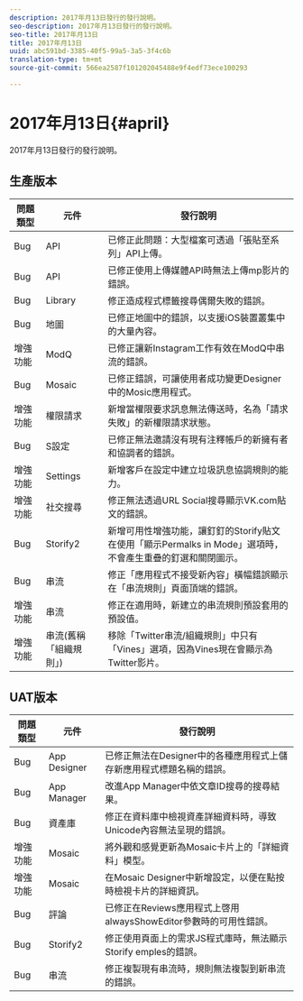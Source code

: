 ```yaml
---
description: 2017年月13日發行的發行說明。
seo-description: 2017年月13日發行的發行說明。
seo-title: 2017年月13日
title: 2017年月13日
uuid: abc591bd-3385-40f5-99a5-3a5-3f4c6b
translation-type: tm+mt
source-git-commit: 566ea2587f101202045488e9f4edf73ece100293

---
```



# 2017年月13日{#april}

2017年月13日發行的發行說明。

## 生產版本

| **問題類型** | **元件** | **發行說明** |
|---|---|---|
| Bug | API | 已修正此問題：大型檔案可透過「張貼至系列」API上傳。 |
| Bug | API | 已修正使用上傳媒體API時無法上傳mp影片的錯誤。 |
| Bug | Library | 修正造成程式標籤搜尋偶爾失敗的錯誤。 |
| Bug | 地圖 | 已修正地圖中的錯誤，以支援iOS裝置叢集中的大量內容。 |
| 增強功能 | ModQ | 已修正讓新Instagram工作有效在ModQ中串流的錯誤。 |
| Bug | Mosaic | 已修正錯誤，可讓使用者成功變更Designer中的Mosic應用程式。 |
| 增強功能 | 權限請求 | 新增當權限要求訊息無法傳送時，名為「請求失敗」的新權限請求狀態。 |
| Bug | S設定 | 已修正無法邀請沒有現有注釋帳戶的新擁有者和協調者的錯誤。 |
| 增強功能 | Settings | 新增客戶在設定中建立垃圾訊息協調規則的能力。 |
| 增強功能 | 社交搜尋 | 修正無法透過URL Social搜尋顯示VK.com貼文的錯誤。 |
| Bug | Storify2 | 新增可用性增強功能，讓釘釘的Storify貼文在使用「顯示Permalks in Mode」選項時，不會產生重疊的釘選和關閉圖示。 |
| Bug | 串流 | 修正「應用程式不接受新內容」橫幅錯誤顯示在「串流規則」頁面頂端的錯誤。 |
| 增強功能 | 串流 | 修正在適用時，新建立的串流規則預設套用的預設值。 |
| 增強功能 | 串流(舊稱「組織規則」) | 移除「Twitter串流/組織規則」中只有「Vines」選項，因為Vines現在會顯示為Twitter影片。 |

## UAT版本

| **問題類型** | **元件** | **發行說明** |
|---|---|---|
| Bug | App Designer | 已修正無法在Designer中的各種應用程式上儲存新應用程式標題名稱的錯誤。 |
| Bug | App Manager | 改進App Manager中依文章ID搜尋的搜尋結果。 |
| Bug | 資產庫 | 修正在資料庫中檢視資產詳細資料時，導致Unicode內容無法呈現的錯誤。 |
| 增強功能 | Mosaic | 將外觀和感覺更新為Mosaic卡片上的「詳細資料」模型。 |
| 增強功能 | Mosaic | 在Mosaic Designer中新增設定，以便在點按時檢視卡片的詳細資訊。 |
| Bug | 評論 | 已修正在Reviews應用程式上啓用alwaysShowEditor參數時的可用性錯誤。 |
| Bug | Storify2 | 修正使用頁面上的需求JS程式庫時，無法顯示Storify emples的錯誤。 |
| Bug | 串流 | 修正複製現有串流時，規則無法複製到新串流的錯誤。 |

